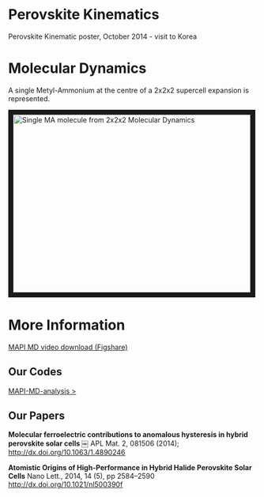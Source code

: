 # Perovskite Kinematics

Perovskite Kinematic poster, October 2014 - visit to Korea


# Molecular Dynamics

A single Metyl-Ammonium at the centre of a 2x2x2 supercell expansion is represented.

<a href="http://www.youtube.com/watch?feature=player_embedded&v=Rr2DDiYUoNA" target="_blank"><img src="http://img.youtube.com/vi/Rr2DDiYUoNA/0.jpg" 
alt="Single MA molecule from 2x2x2 Molecular Dynamics" width="480" height="360" border="10" /></a>


# More Information

[MAPI MD video download (Figshare)](http://figshare.com/articles/Methyl_Ammonium_Lead_Iodide_MAPI_Pervoskite_2x2x2_Supercell_MD/1061490)

## Our Codes

[MAPI-MD-analysis >](https://github.com/jarvist/MAPI-MD-analysis)



## Our Papers

**Molecular ferroelectric contributions to anomalous hysteresis in hybrid perovskite solar cells ￼**
APL Mat. 2, 081506 (2014); http://dx.doi.org/10.1063/1.4890246

**Atomistic Origins of High-Performance in Hybrid Halide Perovskite Solar Cells**
Nano Lett., 2014, 14 (5), pp 2584–2590 http://dx.doi.org/10.1021/nl500390f
